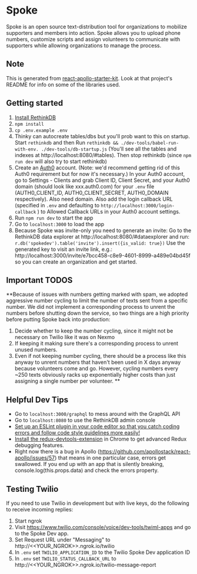 # Spoke

Spoke is an open source text-distribution tool for organizations to mobilize supporters and members into action. Spoke allows you to upload phone numbers, customize scripts and assign volunteers to communicate with supporters while allowing organizations to manage the process.

## Note

This is generated from [react-apollo-starter-kit](https://github.com/saikat/react-apollo-starter-kit).  Look at that project's README for info on some of the libraries used.

## Getting started

1. [Install RethinkDB](https://www.rethinkdb.com/docs/install/osx/)
1. `npm install`
1. `cp .env.example .env`
1. Thinky can autocreate tables/dbs but you'll prob want to this on startup.
Start `rethinkdb` and then Run `rethinkdb && ./dev-tools/babel-run-with-env. ./dev-tools/db-startup.js` (You'll see all the tables and indexes at http://localhost:8080/#tables). Then stop rethinkdb (since `npm run dev` will also try to start rethinkdb)
1. Create an [Auth0](auth0.com) account. (Note: we'd recommend getting rid of this Auth0 requirement but for now it's necessary.) In your Auth0 account, go to Settings - Clients and grab Client ID, Client Secret, and your Auth0 domain (should look like xxx.auth0.com) for your `.env` file (AUTH0_CLIENT_ID, AUTH0_CLIENT_SECRET, AUTH0_DOMAIN respectively). Also need domain. Also add the login callback URL (specified in `.env` and defaulting to `http://localhost:3000/login-callback` ) to Allowed Callback URLs in your Auth0 account settings.
1. Run `npm run dev` to start the app
1. Go to `localhost:3000` to load the app
1. Because Spoke was invite-only you need to generate an invite:
Go to the RethinkDB data explorer at http://localhost:8080/#dataexplorer and run:
 `r.db('spokedev').table('invite').insert({is_valid: true})`
Use the generated key to visit an invite link, e.g.: http://localhost:3000/invite/e7bcc458-c8e9-4601-8999-a489e04bd45f so you can create an organization and get started.


## Important TODOS
**Because  of issues with numbers getting marked with spam, we adopted aggressive number cycling to limit the number of texts sent from a specific number. We did not implement a corresponding process to unrent the numbers before shutting down the service, so two things are a high priority before putting Spoke back into production:
1. Decide whether to keep the number cycling, since it might not be necessary on Twilio like it was on Nexmo
2. If keeping it making sure there's a corresponding process to unrent unused numbers.
3. Even if not keeping number cycling, there should be a process like this anyway to unrent numbers that haven't been used in X days anyway because volunteers come and go. However, cycling numbers every ~250 texts obviously racks up exponentially higher costs than just assigning a single number per volunteer.  **

## Helpful Dev Tips
* Go to `localhost:3000/graphql` to mess around with the GraphQL API
* Go to `localhost:8080` to use the RethinkDB admin console
* [Set up an ESLint plugin in your code editor so that you catch coding errors and follow code style guidelines more easily!](https://medium.com/planet-arkency/catch-mistakes-before-you-run-you-javascript-code-6e524c36f0c8#.oboqsse48)
* [Install the redux-devtools-extension](https://github.com/zalmoxisus/redux-devtools-extension) in Chrome to get advanced Redux debugging features.
* Right now there is a bug in Apollo (https://github.com/apollostack/react-apollo/issues/57) that means in one particular case, errors get swallowed.  If you end up with an app that is silently breaking, console.log(this.props.data) and check the errors property.


## Testing Twilio

If you need to use Twilio in development but with live keys, do the following to receive incoming replies:

1. Start ngrok
1. Visit https://www.twilio.com/console/voice/dev-tools/twiml-apps and go to the Spoke Dev app.
1. Set Request URL under "Messaging" to http://<<YOUR_NGROK>>.ngrok.io/twilio
1. In `.env` set `TWILIO_APPLICATION_ID` to the Twilio Spoke Dev application ID
1. In `.env` set `TWILIO_STATUS_CALLBACK_URL` to  http://<<YOUR_NGROK>>.ngrok.io/twilio-message-report